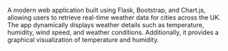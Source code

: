 A modern web application built using Flask, Bootstrap, and Chart.js, allowing users to retrieve real-time weather data for cities across the UK. The app dynamically displays weather details such as temperature, humidity, wind speed, and weather conditions. Additionally, it provides a graphical visualization of temperature and humidity.
